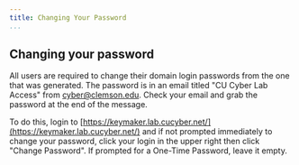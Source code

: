 ```yaml
---
title: Changing Your Password
...
```


## Changing your password

All users are required to change their domain login passwords from the one that was generated. The password is in an email titled "CU Cyber Lab Access" from cyber@clemson.edu. Check your email and grab the password at the end of the message.

To do this, login to [https://keymaker.lab.cucyber.net/](https://keymaker.lab.cucyber.net/) and if not prompted immediately to change your password, click your login in the upper right then click "Change Password". If prompted for a One-Time Password, leave it empty.
